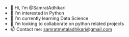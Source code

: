 - 👋 Hi, I’m @SamratAdhikari
- 👀 I’m interested in Python
- 🌱 I’m currently learning Data Science
- 💞️ I’m looking to collaborate on python related projects
- 📫 Contact me: samratmetaladhikari@gmail.com

<!---
SamratAdhikari/SamratAdhikari is a ✨ special ✨ repository because its `README.md` (this file) appears on your GitHub profile.
You can click the Preview link to take a look at your changes.
--->
